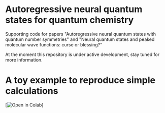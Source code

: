 # Autoregressive neural quantum states for quantum chemistry 
Supporting code for papers "Autoregressive neural quantum states with quantum number symmetries" and "Neural quantum states and peaked molecular wave functions: curse or blessing?"

At the moment this repository is under active development, stay tuned for more information.

# A toy example to reproduce simple calculations
[![Open in Colab](https://colab.research.google.com/github/Exferro/anqs_quantum_chemistry/blob/main/colab_toy_model.ipynb)]
